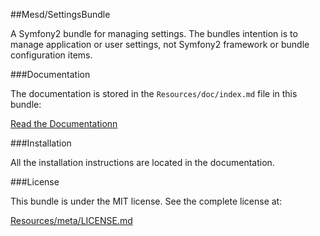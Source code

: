 ##Mesd/SettingsBundle


A Symfony2 bundle for managing settings. The bundles intention is to manage application
or user settings, not Symfony2 framework or bundle configuration items.


###Documentation


The documentation is stored in the `Resources/doc/index.md`
file in this bundle:

[Read the Documentationn](https://github.com/MESD/SettingsBundle/blob/master/Resources/doc/index.md)



###Installation


All the installation instructions are located in the documentation.


###License


This bundle is under the MIT license. See the complete license at:

[Resources/meta/LICENSE.md](https://github.com/MESD/SettingsBundle/blob/master/Resources/meta/LICENSE.md)
